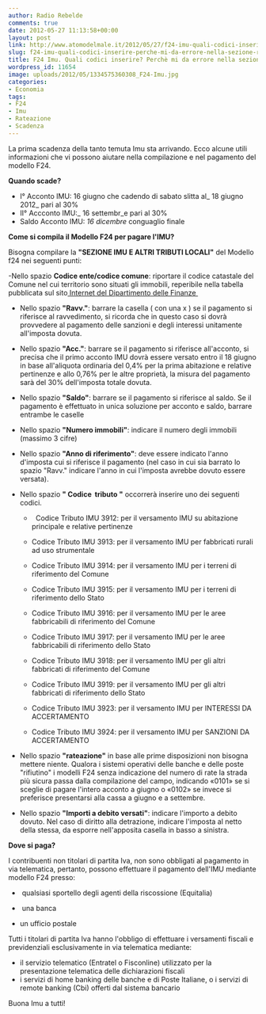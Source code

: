 ```yaml
---
author: Radio Rebelde
comments: true
date: 2012-05-27 11:13:58+00:00
layout: post
link: http://www.atomodelmale.it/2012/05/27/f24-imu-quali-codici-inserire-perche-mi-da-errore-nella-sezione-rateazione/
slug: f24-imu-quali-codici-inserire-perche-mi-da-errore-nella-sezione-rateazione
title: F24 Imu. Quali codici inserire? Perchè mi da errore nella sezione rateazione?
wordpress_id: 11654
image: uploads/2012/05/1334575360308_F24-Imu.jpg
categories:
- Economia
tags:
- F24
- Imu
- Rateazione
- Scadenza
---
```



La prima scadenza della tanto temuta Imu sta arrivando. Ecco alcune utili informazioni che vi possono aiutare nella compilazione e nel pagamento del modello F24.

**Quando scade?**

- I° Acconto IMU: 16 giugno che cadendo di sabato slitta al_ 18 giugno 2012_ pari al 30%
- II° Accconto IMU:_ 16 settembr_e pari al 30%
- Saldo Acconto IMU: _16 dicembre_ conguaglio finale

**Come si compila il Modello F24 per pagare l'IMU?**

Bisogna compilare la **"SEZIONE IMU E ALTRI TRIBUTI LOCALI"** del Modello f24 nei seguenti punti:

-Nello spazio **Codice ente/codice comune**: riportare il codice catastale del Comune nel cui territorio sono situati gli immobili, reperibile nella tabella pubblicata sul sito[ Internet del Dipartimento delle Finanze ](http://www.finanze.gov.it/export/download/Fiscalita-locale/Elenchi_Irpef_saldo_2011_acconto_2012.pdf)
- Nello spazio **"Ravv."**: barrare la casella ( con una x ) se il pagamento si riferisce al ravvedimento, si ricorda che in questo caso si dovrà provvedere al pagamento delle sanzioni e degli interessi unitamente all'imposta dovuta.
- Nello spazio **"Acc."**: barrare se il pagamento si riferisce all'acconto, si precisa che il primo acconto IMU dovrà essere versato entro il 18 giugno in base all'aliquota ordinaria del 0,4% per la prima abitazione e relative pertinenze e allo 0,76% per le altre proprietà, la misura del pagamento sarà del 30% dell'imposta totale dovuta.
- Nello spazio **"Saldo"**: barrare se il pagamento si riferisce al saldo. Se il pagamento è effettuato in unica soluzione per acconto e saldo, barrare entrambe le caselle
- Nello spazio **"Numero immobili"**: indicare il numero degli immobili (massimo 3 cifre)
- Nello spazio **"Anno di riferimento"**: deve essere indicato l'anno d'imposta cui si riferisce il pagamento (nel caso in cui sia barrato lo spazio "Ravv." indicare l'anno in cui l'imposta avrebbe dovuto essere versata).

- Nello spazio **" Codice  tributo "** occorrerà inserire uno dei seguenti codici.

	
  *   Codice Tributo IMU 3912: per il versamento IMU su abitazione principale e relative pertinenze

	
  * Codice Tributo IMU 3913: per il versamento IMU per fabbricati rurali ad uso strumentale

	
  * Codice Tributo IMU 3914: per il versamento IMU per i terreni di riferimento del Comune

	
  * Codice Tributo IMU 3915: per il versamento IMU per i terreni di riferimento dello Stato

	
  * Codice Tributo IMU 3916: per il versamento IMU per le aree fabbricabili di riferimento del Comune

	
  * Codice Tributo IMU 3917: per il versamento IMU per le aree fabbricabili di riferimento dello Stato

	
  * Codice Tributo IMU 3918: per il versamento IMU per gli altri fabbricati di riferimento del Comune

	
  * Codice Tributo IMU 3919: per il versamento IMU per gli altri fabbricati di riferimento dello Stato

	
  * Codice Tributo IMU 3923: per il versamento IMU per INTERESSI DA ACCERTAMENTO

	
  * Codice Tributo IMU 3924: per il versamento IMU per SANZIONI DA ACCERTAMENTO

- Nello spazio **"rateazione"** in base alle prime disposizioni non bisogna mettere niente. Qualora i sistemi operativi delle banche e delle poste "rifiutino" i modelli F24 senza indicazione del numero di rate la strada più sicura passa dalla compilazione del campo, indicando «0101» se si sceglie di pagare l'intero acconto a giugno o «0102» se invece si preferisce presentarsi alla cassa a giugno e a settembre.
- Nello spazio **"Importi a debito versati"**: indicare l'importo a debito dovuto. Nel caso di diritto alla detrazione, indicare l'imposta al netto della stessa, da esporre nell'apposita casella in basso a sinistra.

**Dove si paga?**

I contribuenti non titolari di partita Iva, non sono obbligati al pagamento in via telematica, pertanto, possono effettuare il pagamento dell'IMU mediante modello F24 presso:

	
  *  qualsiasi sportello degli agenti della riscossione (Equitalia)

	
  *  una banca

	
  * un ufficio postale

Tutti i titolari di partita Iva hanno l'obbligo di effettuare i versamenti fiscali e previdenziali esclusivamente in via telematica mediante:
- il servizio telematico (Entratel o Fisconline) utilizzato per la presentazione telematica delle dichiarazioni fiscali
- i servizi di home banking delle banche e di Poste Italiane, o i servizi di remote banking (Cbi) offerti dal sistema bancario

Buona Imu a tutti!
